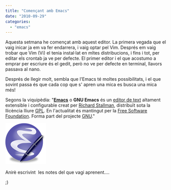 ```yaml
---
title: "Començant amb Emacs"
date: "2010-09-29"
categories: 
  - "emacs"
---
```


Aquesta setmana he començat amb aquest editor. La primera vegada que el vaig inicar ja em va fer endarrera, i vaig optar pel Vim. Després em vaig trobar que Vim (Vi) el tenia instal·lat en mltes distribucions, i fins i tot, per editar els crontab ja ve per defecte. El primer editor i el que acostumo a emprar per escriure és el gedit, però no ve per defecte en terminal, llavors passava al nano.

Després de llegir molt, sembla que l'Emacs té moltes possibilitats, i el que sovint passa és que cada cop que s' apren una mica es busca una mica més!

Segons la viquipèdia: "[**Emacs**](http://ca.wikipedia.org/wiki/Emacs "emacs") o **GNU Emacs** és un [editor de text](http://ca.wikipedia.org/wiki/Editor_de_text "Editor de text") altament extensible i configurable creat per [Richard Stallman](http://ca.wikipedia.org/wiki/Richard_Stallman "Richard Stallman"), distribuït sota la llicència lliure [GPL](http://ca.wikipedia.org/wiki/GPL "GPL"). En l'actualitat és mantingut per la [Free Software Foundation](http://ca.wikipedia.org/wiki/Free_Software_Foundation "Free Software Foundation"). Forma part del projecte [GNU](http://ca.wikipedia.org/wiki/GNU "GNU")."

![](images/emacs-23.png "emacs")

Anirè escrivint  les notes del que vagi aprenent....

;)
